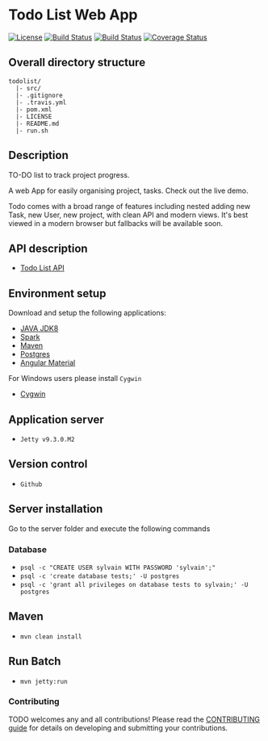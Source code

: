 # Todo List Web App

[![License](http://img.shields.io/:license-mit-blue.svg)](http://doge.mit-license.org) [![Build Status](https://api.travis-ci.org/kbouzidi/todolist.svg?branch=master)](https://travis-ci.org/kbouzidi/todolist/branches)  [![Build Status](https://codeship.com/projects/061c9970-ae2b-0133-3079-7e50fc25e7b7/status?branch=master)](https://codeship.com/projects/132245)
[![Coverage Status](https://coveralls.io/repos/github/kbouzidi/todolist/badge.svg?branch=master)](https://coveralls.io/github/kbouzidi/todolist?branch=master)


## Overall directory structure
```
todolist/
  |- src/
  |- .gitignore
  |- .travis.yml
  |- pom.xml
  |- LICENSE
  |- README.md
  |- run.sh
```

## Description 
TO-DO list to track project progress.

A web App for easily organising project, tasks. Check out the live demo.

Todo comes with a broad range of features including nested adding new Task, new User, new project, with clean API and modern views. 
It's best viewed in a modern browser but fallbacks will be available soon.


## API description
 
 - [Todo List API](http://docs.todolist21.apiary.io) 

## Environment setup
Download and setup the following applications:

- [JAVA JDK8](http://www.oracle.com/technetwork/java/javase/downloads/jdk8-downloads-2133151.html)  
- [Spark](http://sparkjava.com) 
- [Maven](https://maven.apache.org/)
- [Postgres](http://www.postgresql.org/)
- [Angular Material](https://material.angularjs.org/latest/)

For Windows users please install `Cygwin`

- [Cygwin](https://www.cygwin.com/)


## Application server
 - `Jetty v9.3.0.M2`

## Version control
 - `Github`

## Server installation 
Go to the server folder and execute the following commands

### Database
- `psql -c "CREATE USER sylvain WITH PASSWORD 'sylvain';"`
- `psql -c 'create database tests;' -U postgres`
- `psql -c 'grant all privileges on database tests to sylvain;' -U postgres`

## Maven
- `mvn clean install`

## Run Batch
 - `mvn jetty:run`


### Contributing

TODO welcomes any and all contributions! Please read the [CONTRIBUTING guide](https://github.com/kbouzidi/todolist/blob/master/CONTRIBUTING.md) for details on developing and submitting your contributions.